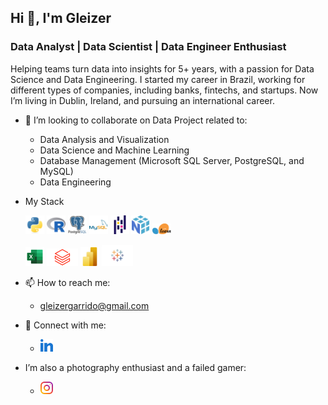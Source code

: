 ## Hi 👋, I'm Gleizer

### Data Analyst | Data Scientist | Data Engineer Enthusiast

Helping teams turn data into insights for 5+ years, with a passion for Data Science and Data Engineering. I started my career in Brazil, working for different types of companies, including banks, fintechs, and startups. Now I’m living in Dublin, Ireland, and pursuing an international career.

- 👯 I’m looking to collaborate on Data Project related to:

  - Data Analysis and Visualization
  - Data Science and Machine Learning
  - Database Management (Microsoft SQL Server, PostgreSQL, and MySQL)
  - Data Engineering

- My Stack

  [<img src="assets/python.svg" alt="My profile image" width="30"/>](https://www.python.org/) [<img src="assets/r.png" alt="My profile image" width="30"/>](https://www.r-project.org/) [<img src="assets/postgres.svg" alt="My profile image" width="30"/>](https://www.postgresql.org/) [<img src="assets/mysql.svg" alt="My profile image" width="30"/>](https://www.mysql.com/) [<img src="assets/pandas.svg" alt="My profile image" width="30"/>](https://pandas.pydata.org/) [<img src="assets/numpy.svg" alt="My profile image" width="30"/>](https://numpy.org/) [<img src="assets/scikitlearn.svg" alt="My profile image" width="30"/>](https://scikit-learn.org/stable/)

  [<img src="assets/excel.png" alt="My profile image" width="30"/>](https://excel.cloud.microsoft/en-us/) [<img src="assets/databricks.png" alt="My profile image" width="50"/>](https://www.databricks.com/) 
[<img src="assets/powerbi.svg" alt="My profile image" width="30"/>](https://www.microsoft.com/en-us/power-platform/products/power-bi) [<img src="assets/tableau.png" alt="My profile image" width="50"/>](https://www.tableau.com/) 



- 📫 How to reach me:
  - gleizergarrido@gmail.com

- 📱 Connect with me: 
  - [<img src="assets/linked-in-alt.svg" alt="My profile image" width="20"/>](https://www.linkedin.com/in/gleizergarrido/)

- I’m also a photography enthusiast and a failed gamer:
  - [<img src="assets/instagram.svg" alt="My profile image" width="20"/>](https://www.instagram.com/gleizerparo/)

<!--
**gleizergarrido/gleizergarrido** is a ✨ _special_ ✨ repository because its `README.md` (this file) appears on your GitHub profile.

Here are some ideas to get you started:

- 🔭 I’m currently working on ...
- 🌱 I’m currently learning ...
- 👯 I’m looking to collaborate on ...
- 🤔 I’m looking for help with ...
- 💬 Ask me about ...
- 📫 How to reach me: ...
- 😄 Pronouns: ...
- ⚡ Fun fact: ...
-->
